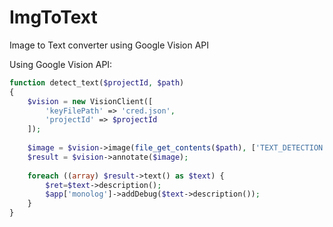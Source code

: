 # ImgToText
Image to Text converter using Google Vision API

Using Google Vision API:

```php
function detect_text($projectId, $path)
{
    $vision = new VisionClient([
		'keyFilePath' => 'cred.json',
        'projectId' => $projectId
    ]);
    
    $image = $vision->image(file_get_contents($path), ['TEXT_DETECTION']);
    $result = $vision->annotate($image);
    
    foreach ((array) $result->text() as $text) {
		$ret=$text->description();
        $app['monolog']->addDebug($text->description());
    }
}
```
